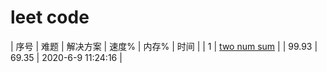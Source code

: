 # leet code

| 序号 | 难题 | 解决方案 | 速度% | 内存% | 时间 |
| 1 | [two num sum](doc/01-two-num-sum.md) | []() |  99.93 | 69.35  | 2020-6-9 11:24:16 |
